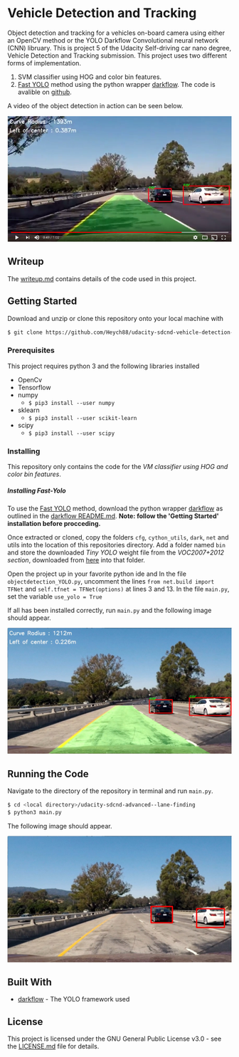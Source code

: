 # Vehicle Detection and Tracking

Object detection and tracking for a vehicles on-board camera using either an OpenCV method or the YOLO Darkflow Convolutional neural network (CNN) libruary. This is project 5 of the Udacity Self-driving car nano degree, Vehicle Detection and Tracking submission. This project uses two different forms of implementation.
1. SVM classifier using HOG and color bin features.
2. [Fast YOLO](https://arxiv.org/pdf/1612.08242.pdf) method using the python wrapper [darkflow](https://github.com/thtrieu/darkflow). The code is avalible on [github](https://github.com/thtrieu/darkflow).

[//]: # (Image References)
[image1]: ./output_images/YOLO_test1.jpg
[image2]: ./output_images/objects_test1.jpg

A video of the object detection in action can be seen below.

[![Object detection and tracking video](output_images/video.png)](https://youtu.be/8O_-bWPyUX8)

## Writeup

The [writeup.md](writeup.md) contains details of the code used in this project.

## Getting Started

Download and unzip or clone this repository onto your local machine with

```sh
$ git clone https://github.com/Heych88/udacity-sdcnd-vehicle-detection-and-tracking.git
```

### Prerequisites

This project requires python 3 and the following libraries installed

* OpenCv
* Tensorflow
* numpy
  * `$ pip3 install --user numpy`
* sklearn
  * `$ pip3 install --user scikit-learn`
* scipy
  * `$ pip3 install --user scipy`


### Installing

This repository only contains the code for the *VM classifier using HOG and color bin features*.

##### Installing Fast-Yolo
To use the [Fast YOLO](https://arxiv.org/pdf/1612.08242.pdf) method, download the python wrapper [darkflow](https://github.com/thtrieu/darkflow) as outlined in the [darkflow README.md](https://github.com/thtrieu/darkflow/blob/master/README.md).
**Note: follow the 'Getting Started' installation before procceding.**

Once extracted or cloned, copy the folders `cfg`, `cython_utils`, `dark`, `net` and utils into the location of this repositories directory. Add a folder named `bin` and store the downloaded *Tiny YOLO* weight file from the *VOC2007+2012 section*, downloaded from [here](http://pjreddie.com/darknet/yolo/) into that folder.

Open the project up in your favorite python ide and
In the file `objectdetection_YOLO.py`, uncomment the lines `from net.build import TFNet` and `self.tfnet = TFNet(options)` at lines 3 and 13.
In the file `main.py`, set the variable `use_yolo = True`

If all has been installed correctly, run `main.py` and the following image should appear.

![YOLO_test1.jpg][image1]


## Running the Code

Navigate to the directory of the repository in terminal and run `main.py`.

```sh
$ cd <local directory>/udacity-sdcnd-advanced--lane-finding
$ python3 main.py
```

 The following image should appear.

![objects_test1.jpg][image2]


## Built With

* [darkflow](https://github.com/thtrieu/darkflow) - The YOLO framework used


## License

This project is licensed under the GNU General Public License v3.0 - see the [LICENSE.md](LICENSE.md) file for details.
